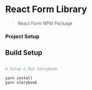 # React Form Library

> React Form NPM Package

### Project Setup

## Build Setup

```bash

# Setup & Run Storybook

yarn install
yarn storybook

```
